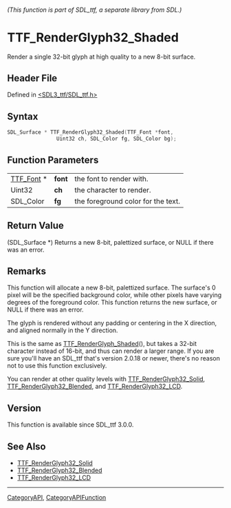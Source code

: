 ###### (This function is part of SDL_ttf, a separate library from SDL.)
# TTF_RenderGlyph32_Shaded

Render a single 32-bit glyph at high quality to a new 8-bit surface.

## Header File

Defined in [<SDL3_ttf/SDL_ttf.h>](https://github.com/libsdl-org/SDL_ttf/blob/main/include/SDL3_ttf/SDL_ttf.h)

## Syntax

```c
SDL_Surface * TTF_RenderGlyph32_Shaded(TTF_Font *font,
                Uint32 ch, SDL_Color fg, SDL_Color bg);
```

## Function Parameters

|                        |          |                                    |
| ---------------------- | -------- | ---------------------------------- |
| [TTF_Font](TTF_Font) * | **font** | the font to render with.           |
| Uint32                 | **ch**   | the character to render.           |
| SDL_Color              | **fg**   | the foreground color for the text. |

## Return Value

(SDL_Surface *) Returns a new 8-bit, palettized surface, or NULL if there
was an error.

## Remarks

This function will allocate a new 8-bit, palettized surface. The surface's
0 pixel will be the specified background color, while other pixels have
varying degrees of the foreground color. This function returns the new
surface, or NULL if there was an error.

The glyph is rendered without any padding or centering in the X direction,
and aligned normally in the Y direction.

This is the same as [TTF_RenderGlyph_Shaded](TTF_RenderGlyph_Shaded)(), but
takes a 32-bit character instead of 16-bit, and thus can render a larger
range. If you are sure you'll have an SDL_ttf that's version 2.0.18 or
newer, there's no reason not to use this function exclusively.

You can render at other quality levels with
[TTF_RenderGlyph32_Solid](TTF_RenderGlyph32_Solid),
[TTF_RenderGlyph32_Blended](TTF_RenderGlyph32_Blended), and
[TTF_RenderGlyph32_LCD](TTF_RenderGlyph32_LCD).

## Version

This function is available since SDL_ttf 3.0.0.

## See Also

- [TTF_RenderGlyph32_Solid](TTF_RenderGlyph32_Solid)
- [TTF_RenderGlyph32_Blended](TTF_RenderGlyph32_Blended)
- [TTF_RenderGlyph32_LCD](TTF_RenderGlyph32_LCD)

----
[CategoryAPI](CategoryAPI), [CategoryAPIFunction](CategoryAPIFunction)

